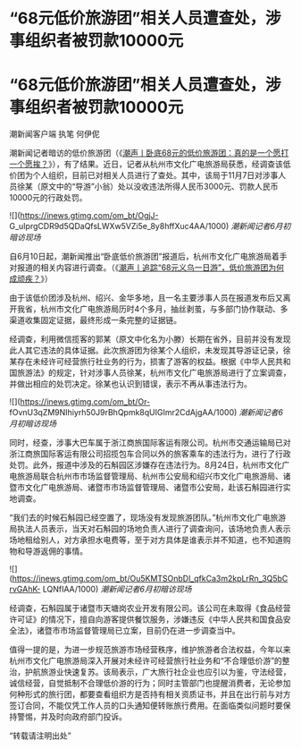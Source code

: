 # “68元低价旅游团”相关人员遭查处，涉事组织者被罚款10000元

# “68元低价旅游团”相关人员遭查处，涉事组织者被罚款10000元

潮新闻客户端 执笔 何伊伲

潮新闻记者暗访的低价旅游团（《[潮声丨卧底68元的低价旅游团：真的是一个愿打一个愿挨？](https://new.qq.com/rain/a/20230612A07YKC00)》），有了结果。近日，记者从杭州市文化广电旅游局获悉，经调查该低价团为个人组织，目前已对相关人员进行了查处。其中，该局于11月7日对涉事人员徐某（原文中的“导游”小翁）处以没收违法所得人民币3000元、罚款人民币10000元的行政处罚。

![](https://inews.gtimg.com/om_bt/OgjJ-
G_uIprgCDR9d5QDaQfsLWXw5VZi5e_8y8hffXuc4AA/1000) _潮新闻记者6月初暗访现场_

自6月10日起，潮新闻推出“卧底低价旅游团”报道后，杭州市文化广电旅游局着手对报道的相关内容进行调查。（《[潮声丨追踪“68元义乌一日游”，低价旅游团为何成顽疾？](https://new.qq.com/rain/a/20230623A00OWD00)》）

由于该低价团涉及杭州、绍兴、金华多地，且一名主要涉事人员在报道发布后又离开我省，杭州市文化广电旅游局历时4个多月，抽丝剥茧，与多部门协作联动、多渠道收集固定证据，最终形成一条完整的证据链。

经调查，利用微信揽客的郭某（原文中化名为小滕）长期在省外，目前并没有发现此人其它违法的具体证据。此次旅游团为徐某个人组织，未发现其导游证记录，徐某存在未经许可经营旅行社业务的行为，损害了游客的权益。根据《中华人民共和国旅游法》的规定，针对涉事人员徐某，杭州市文化广电旅游局进行了立案调查，并做出相应的处罚决定。徐某也认识到错误，表示不再从事违法行为。

![](https://inews.gtimg.com/om_bt/Or-
fOvnU3qZM9NIhiyrh50J9rBhQpmk8qUIGImr2CdAjgAA/1000) _潮新闻记者6月初暗访现场_

同时，经查，涉事大巴车属于浙江商旅国际客运有限公司。杭州市交通运输局已对浙江商旅国际客运有限公司招揽包车合同以外的旅客乘车的违法行为，进行了行政处罚。此外，报道中涉及的石斛园区涉嫌存在违法行为。8月24日，杭州市文化广电旅游局联合杭州市市场监督管理局、杭州市公安局和绍兴市文化广电旅游局、诸暨市文化广电旅游局、诸暨市市场监督管理局、诸暨市公安局，赴该石斛园进行实地调查。

“我们去的时候石斛园已经空置了，现场没有发现旅游团队。”杭州市文化广电旅游局执法人员表示，当天对石斛园的场地负责人进行了调查询问，该场地负责人表示场地租给别人，对方承担水电费等，至于对方具体是谁表示并不知道，也不知道购物和导游返佣的事情。

![](https://inews.gtimg.com/om_bt/Ou5KMTSOnbDl_qfkCa3m2kpLrRn_3Q5bCrvGAhK-
LQNfIAA/1000) _潮新闻记者6月初暗访现场_

经调查，石斛园属于诸暨市天塘岗农业开发有限公司。该公司在未取得《食品经营许可证》的情况下，擅自向游客提供餐饮服务，涉嫌违反《中华人民共和国食品安全法》，诸暨市市场监督管理局已立案，目前仍在进一步调查当中。

值得一提的是，为进一步规范旅游市场经营秩序，维护旅游者合法权益，今年以来杭州市文化广电旅游局深入开展对未经许可经营旅行社业务和“不合理低价游”的整治，护航旅游业快速复苏。该局表示，广大旅行社企业也应引以为鉴，守法经营，诚信经营，自觉抵制不合理低价游的行为；同时主管部门也提醒消费者，无论参加何种形式的旅行团，都要查看组织方是否持有相关资质证书，并且在出行前与对方签订合同，不能仅凭工作人员的口头通知便转账旅行费用。在面临类似问题时要保持警惕，并及时向政府部门投诉。

“转载请注明出处”

